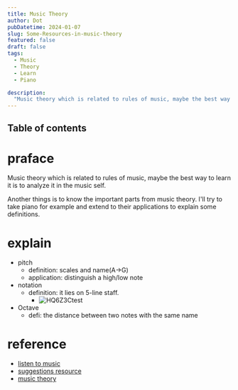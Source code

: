 ```yaml
---
title: Music Theory
author: Dot
pubDatetime: 2024-01-07
slug: Some-Resources-in-music-theory
featured: false
draft: false
tags:
  - Music
  - Theory
  - Learn
  - Piano

description:
  "Music theory which is related to rules of music, maybe the best way to learn it is to analyze it in the music self. Another things is to know the important parts from music theory. I'll try to take piano for example and extend to their applications to explain some definitions."
---
```

## Table of contents
# praface

Music theory which is related to rules of music, maybe the best way to learn it is to analyze it in the music self.

Another things is to know the important parts from music theory.
I'll try to take piano for example and extend to their applications to explain some definitions.

# explain

- pitch 
  - definition: scales and name(A->G)
  - application: distinguish a high/low note
- notation
  - definition: it lies on 5-line staff.
    - ![HQ6Z3Ctest](https://cdn.jsdelivr.net/gh/h3x311/upic@main/LC3/2024/HQ6Z3Ctest.png)
- Octave
  - defi: the distance between two notes with the same name


# reference

- [listen to music](https://www.youtube.com/watch?v=5_yOVARO2Oc&list=PL9LXrs9vCXK56qtyK4qcqwHrbf0em_81r)
- [suggestions resource](https://www.reddit.com/r/edmproduction/comments/39aq6m/blog_how_i_learned_music_theory_warning_long/)
- [music theory](http://musictheory.pugetsound.edu/mt21c/BasicConceptsPracticeExercises.html)

